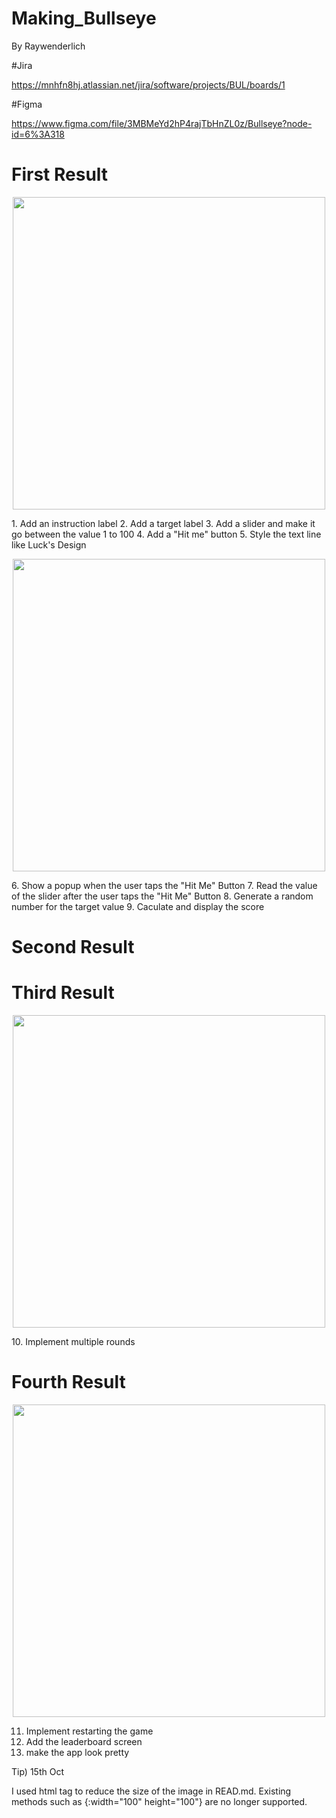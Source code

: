 # Making_Bullseye
By Raywenderlich

#Jira

https://mnhfn8hj.atlassian.net/jira/software/projects/BUL/boards/1

#Figma

https://www.figma.com/file/3MBMeYd2hP4rajTbHnZL0z/Bullseye?node-id=6%3A318


# First Result
<p align = "center">
<img src=https://user-images.githubusercontent.com/69499549/137239318-7e183db9-8b85-4a3f-9812-d60ff7f07ca9.png width="500">
</p>
1. Add an instruction label
2. Add a target label
3. Add a slider and make it go between the value 1 to 100
4. Add a "Hit me" button
5. Style the text line like Luck's Design

<p align = "center">
<img src=https://user-images.githubusercontent.com/69499549/137445436-6fead735-08c6-469b-80df-d957a9bc1a19.png width="500">
</p>
6. Show a popup when the user taps the "Hit Me" Button
7. Read the value of the slider after the user taps the "Hit Me" Button
8. Generate a random number for the target value
9. Caculate and display the score



# Second Result
# Third Result
<p align = "center">
<img src=https://user-images.githubusercontent.com/69499549/138547709-3757b92e-c975-420b-ba4f-776d46711543.png width="500">
</p>
10. Implement multiple rounds

# Fourth Result
<p align = "center">
<img src=https://user-images.githubusercontent.com/69499549/138555822-6f9fd150-249d-442f-a8ab-83114a38056a.png width="500">
</p>

11. Implement restarting the game
12. Add the leaderboard screen
13. make the app look pretty




Tip) 15th Oct

I used html tag to reduce the size of the image in READ.md. Existing methods such as {:width="100" height="100"} are no longer supported.
